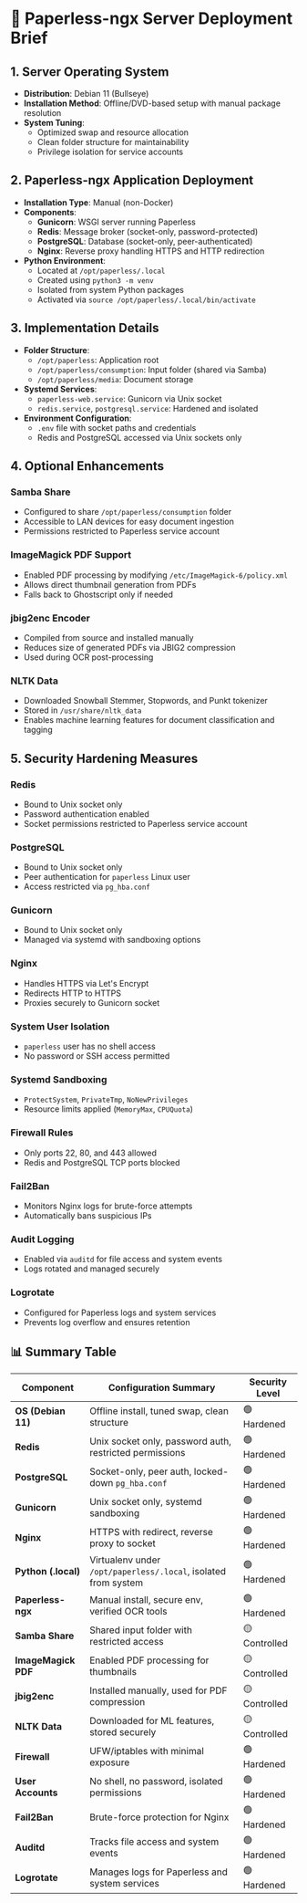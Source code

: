 # 🧾 Paperless-ngx Server Deployment Brief

## 1. Server Operating System

- **Distribution**: Debian 11 (Bullseye)
- **Installation Method**: Offline/DVD-based setup with manual package resolution
- **System Tuning**:
  - Optimized swap and resource allocation
  - Clean folder structure for maintainability
  - Privilege isolation for service accounts

## 2. Paperless-ngx Application Deployment

- **Installation Type**: Manual (non-Docker)
- **Components**:
  - **Gunicorn**: WSGI server running Paperless
  - **Redis**: Message broker (socket-only, password-protected)
  - **PostgreSQL**: Database (socket-only, peer-authenticated)
  - **Nginx**: Reverse proxy handling HTTPS and HTTP redirection
- **Python Environment**:
  - Located at `/opt/paperless/.local`
  - Created using `python3 -m venv`
  - Isolated from system Python packages
  - Activated via `source /opt/paperless/.local/bin/activate`

## 3. Implementation Details

- **Folder Structure**:
  - `/opt/paperless`: Application root
  - `/opt/paperless/consumption`: Input folder (shared via Samba)
  - `/opt/paperless/media`: Document storage
- **Systemd Services**:
  - `paperless-web.service`: Gunicorn via Unix socket
  - `redis.service`, `postgresql.service`: Hardened and isolated
- **Environment Configuration**:
  - `.env` file with socket paths and credentials
  - Redis and PostgreSQL accessed via Unix sockets only

## 4. Optional Enhancements

### Samba Share
- Configured to share `/opt/paperless/consumption` folder
- Accessible to LAN devices for easy document ingestion
- Permissions restricted to Paperless service account

### ImageMagick PDF Support
- Enabled PDF processing by modifying `/etc/ImageMagick-6/policy.xml`
- Allows direct thumbnail generation from PDFs
- Falls back to Ghostscript only if needed

### jbig2enc Encoder
- Compiled from source and installed manually
- Reduces size of generated PDFs via JBIG2 compression
- Used during OCR post-processing

### NLTK Data
- Downloaded Snowball Stemmer, Stopwords, and Punkt tokenizer
- Stored in `/usr/share/nltk_data`
- Enables machine learning features for document classification and tagging

## 5. Security Hardening Measures

### Redis
- Bound to Unix socket only
- Password authentication enabled
- Socket permissions restricted to Paperless service account

### PostgreSQL
- Bound to Unix socket only
- Peer authentication for `paperless` Linux user
- Access restricted via `pg_hba.conf`

### Gunicorn
- Bound to Unix socket only
- Managed via systemd with sandboxing options

### Nginx
- Handles HTTPS via Let's Encrypt
- Redirects HTTP to HTTPS
- Proxies securely to Gunicorn socket

### System User Isolation
- `paperless` user has no shell access
- No password or SSH access permitted

### Systemd Sandboxing
- `ProtectSystem`, `PrivateTmp`, `NoNewPrivileges`
- Resource limits applied (`MemoryMax`, `CPUQuota`)

### Firewall Rules
- Only ports 22, 80, and 443 allowed
- Redis and PostgreSQL TCP ports blocked

### Fail2Ban
- Monitors Nginx logs for brute-force attempts
- Automatically bans suspicious IPs

### Audit Logging
- Enabled via `auditd` for file access and system events
- Logs rotated and managed securely

### Logrotate
- Configured for Paperless logs and system services
- Prevents log overflow and ensures retention

## 📊 Summary Table

| Component            | Configuration Summary                                                  | Security Level |
|----------------------|------------------------------------------------------------------------|----------------|
| **OS (Debian 11)**   | Offline install, tuned swap, clean structure                           | 🟢 Hardened     |
| **Redis**            | Unix socket only, password auth, restricted permissions                | 🟢 Hardened     |
| **PostgreSQL**       | Socket-only, peer auth, locked-down `pg_hba.conf`                      | 🟢 Hardened     |
| **Gunicorn**         | Unix socket only, systemd sandboxing                                   | 🟢 Hardened     |
| **Nginx**            | HTTPS with redirect, reverse proxy to socket                           | 🟢 Hardened     |
| **Python (.local)**  | Virtualenv under `/opt/paperless/.local`, isolated from system         | 🟢 Hardened     |
| **Paperless-ngx**    | Manual install, secure env, verified OCR tools                         | 🟢 Hardened     |
| **Samba Share**      | Shared input folder with restricted access                             | 🟡 Controlled   |
| **ImageMagick PDF**  | Enabled PDF processing for thumbnails                                  | 🟡 Controlled   |
| **jbig2enc**         | Installed manually, used for PDF compression                           | 🟡 Controlled   |
| **NLTK Data**        | Downloaded for ML features, stored securely                            | 🟡 Controlled   |
| **Firewall**         | UFW/iptables with minimal exposure                                     | 🟢 Hardened     |
| **User Accounts**    | No shell, no password, isolated permissions                            | 🟢 Hardened     |
| **Fail2Ban**         | Brute-force protection for Nginx                                       | 🟢 Hardened     |
| **Auditd**           | Tracks file access and system events                                   | 🟢 Hardened     |
| **Logrotate**        | Manages logs for Paperless and system services                         | 🟢 Hardened     |